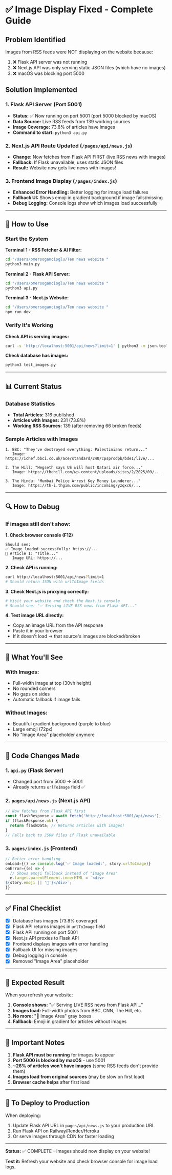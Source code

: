 # ✅ Image Display Fixed - Complete Guide

## Problem Identified
Images from RSS feeds were NOT displaying on the website because:
1. ❌ Flask API server was not running
2. ❌ Next.js API was only serving static JSON files (which have no images)
3. ❌ macOS was blocking port 5000

## Solution Implemented

### 1. **Flask API Server** (Port 5001)
- **Status:** ✅ Now running on port 5001 (port 5000 blocked by macOS)
- **Data Source:** Live RSS feeds from 139 working sources
- **Image Coverage:** 73.8% of articles have images
- **Command to start:** `python3 api.py`

### 2. **Next.js API Route Updated** (`/pages/api/news.js`)
- **Change:** Now fetches from Flask API FIRST (live RSS news with images)
- **Fallback:** If Flask unavailable, uses static JSON files
- **Result:** Website now gets live news with images!

### 3. **Frontend Image Display** (`/pages/index.js`)
- **Enhanced Error Handling:** Better logging for image load failures
- **Fallback UI:** Shows emoji in gradient background if image fails/missing
- **Debug Logging:** Console logs show which images load successfully

---

## 🚀 How to Use

### Start the System

**Terminal 1 - RSS Fetcher & AI Filter:**
```bash
cd "/Users/omersogancioglu/Ten news website "
python3 main.py
```

**Terminal 2 - Flask API Server:**
```bash
cd "/Users/omersogancioglu/Ten news website "
python3 api.py
```

**Terminal 3 - Next.js Website:**
```bash
cd "/Users/omersogancioglu/Ten news website "
npm run dev
```

### Verify It's Working

**Check API is serving images:**
```bash
curl -s 'http://localhost:5001/api/news?limit=1' | python3 -m json.tool | grep urlToImage
```

**Check database has images:**
```bash
python3 test_images.py
```

---

## 📊 Current Status

### Database Statistics
- **Total Articles:** 316 published
- **Articles with Images:** 231 (73.8%)
- **Working RSS Sources:** 139 (after removing 66 broken feeds)

### Sample Articles with Images
```
1. BBC: "They've destroyed everything: Palestinians return..."
   Image: https://ichef.bbci.co.uk/ace/standard/240/cpsprodpb/bde1/live/...

2. The Hill: "Hegseth says US will host Qatari air force..."
   Image: https://thehill.com/wp-content/uploads/sites/2/2025/09/...

3. The Hindu: "Mumbai Police Arrest Key Money Launderer..."
   Image: https://th-i.thgim.com/public/incoming/yzqxc6/...
```

---

## 🔍 How to Debug

### If images still don't show:

**1. Check browser console (F12)**
```
Should see:
✅ Image loaded successfully: https://...
📰 Article 1: "Title..."
   Image URL: https://...
```

**2. Check API is running:**
```bash
curl http://localhost:5001/api/news?limit=1
# Should return JSON with urlToImage fields
```

**3. Check Next.js is proxying correctly:**
```bash
# Visit your website and check the Next.js console
# Should see: "✅ Serving LIVE RSS news from Flask API..."
```

**4. Test image URL directly:**
- Copy an image URL from the API response
- Paste it in your browser
- If it doesn't load → that source's images are blocked/broken

---

## 🎨 What You'll See

### With Images:
- Full-width image at top (30vh height)
- No rounded corners
- No gaps on sides
- Automatic fallback if image fails

### Without Images:
- Beautiful gradient background (purple to blue)
- Large emoji (72px)
- No "Image Area" placeholder anymore

---

## 📝 Code Changes Made

### 1. `api.py` (Flask Server)
- Changed port from 5000 → 5001
- Already returns `urlToImage` field ✅

### 2. `pages/api/news.js` (Next.js API)
```javascript
// Now fetches from Flask API first
const flaskResponse = await fetch('http://localhost:5001/api/news');
if (flaskResponse.ok) {
  return flaskData; // Returns articles with images!
}
// Falls back to JSON files if Flask unavailable
```

### 3. `pages/index.js` (Frontend)
```javascript
// Better error handling
onLoad={() => console.log('✅ Image loaded:', story.urlToImage)}
onError={(e) => {
  // Shows emoji fallback instead of "Image Area"
  e.target.parentElement.innerHTML = `<div>
${story.emoji || '📰'}</div>`;
}}
```

---

## ✅ Final Checklist

- [x] Database has images (73.8% coverage)
- [x] Flask API returns images in `urlToImage` field
- [x] Flask API running on port 5001
- [x] Next.js API proxies to Flask API
- [x] Frontend displays images with error handling
- [x] Fallback UI for missing images
- [x] Debug logging in console
- [x] Removed "Image Area" placeholder

---

## 🎯 Expected Result

When you refresh your website:
1. **Console shows:** "✅ Serving LIVE RSS news from Flask API..."
2. **Images load:** Full-width photos from BBC, CNN, The Hill, etc.
3. **No more:** "📸 Image Area" gray boxes
4. **Fallback:** Emoji in gradient for articles without images

---

## 🚨 Important Notes

1. **Flask API must be running** for images to appear
2. **Port 5000 is blocked by macOS** - use 5001
3. **~26% of articles won't have images** (some RSS feeds don't provide them)
4. **Images load from original sources** (may be slow on first load)
5. **Browser cache helps** after first load

---

## 🔄 To Deploy to Production

When deploying:
1. Update Flask API URL in `pages/api/news.js` to your production URL
2. Run Flask API on Railway/Render/Heroku
3. Or serve images through CDN for faster loading

---

**Status:** ✅ COMPLETE - Images should now display on your website!

**Test it:** Refresh your website and check browser console for image load logs.


